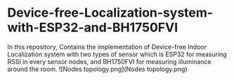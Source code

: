 # Device-free-Localization-system-with-ESP32-and-BH1750FVI
   In this repository, Contains the implementation of Device-free Indoor Localization system with two types of sensor which is ESP32 for measuring RSSI in every sensor nodes, and BH1750FVI for measuring illuminance around the room.
![Nodes topology.png](Nodes topology.png)
